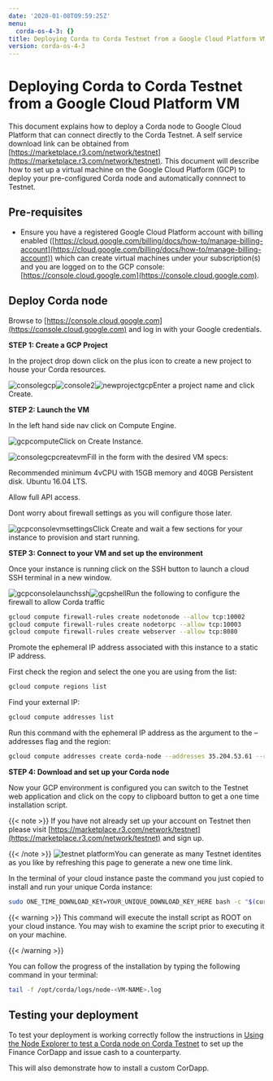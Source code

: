 ```yaml
---
date: '2020-01-08T09:59:25Z'
menu:
  corda-os-4-3: {}
title: Deploying Corda to Corda Testnet from a Google Cloud Platform VM
version: corda-os-4-3
---
```



# Deploying Corda to Corda Testnet from a Google Cloud Platform VM

This document explains how to deploy a Corda node to Google Cloud Platform that can connect directly to the Corda Testnet. A self service download link can be obtained from [https://marketplace.r3.com/network/testnet](https://marketplace.r3.com/network/testnet). This document will describe how to set up a virtual machine on the Google Cloud Platform (GCP) to deploy your pre-configured Corda node and automatically connnect to Testnet.


## Pre-requisites


* Ensure you have a registered Google Cloud Platform account with
                        billing enabled ([https://cloud.google.com/billing/docs/how-to/manage-billing-account](https://cloud.google.com/billing/docs/how-to/manage-billing-account)) which can create virtual machines under your subscription(s) and you are logged on to the GCP console: [https://console.cloud.google.com](https://console.cloud.google.com).



## Deploy Corda node

Browse to [https://console.cloud.google.com](https://console.cloud.google.com) and log in with your
                Google credentials.

**STEP 1: Create a GCP Project**

In the project drop down click on the plus icon to create a new
                project to house your Corda resources.

![consolegcp](resources/consolegcp.png "consolegcp")![console2](resources/console2.png "console2")![newprojectgcp](resources/newprojectgcp.png "newprojectgcp")Enter a project name and click Create.

**STEP 2: Launch the VM**

In the left hand side nav click on Compute Engine.

![gcpcompute](resources/gcpcompute.png "gcpcompute")Click on Create Instance.

![consolegcpcreatevm](resources/consolegcpcreatevm.png "consolegcpcreatevm")Fill in the form with the desired VM specs:

Recommended minimum 4vCPU with 15GB memory and 40GB Persistent disk.
                Ubuntu 16.04 LTS.

Allow full API access.

Dont worry about firewall settings as you will configure those later.

![gcpconsolevmsettings](resources/gcpconsolevmsettings.png "gcpconsolevmsettings")Click Create and wait a few sections for your instance to provision
                and start running.

**STEP 3: Connect to your VM and set up the environment**

Once your instance is running click on the SSH button to launch a
                cloud SSH terminal in a new window.

![gcpconsolelaunchssh](resources/gcpconsolelaunchssh.png "gcpconsolelaunchssh")![gcpshell](resources/gcpshell.png "gcpshell")Run the following to configure the firewall to allow Corda traffic

```bash
gcloud compute firewall-rules create nodetonode --allow tcp:10002
gcloud compute firewall-rules create nodetorpc --allow tcp:10003
gcloud compute firewall-rules create webserver --allow tcp:8080
```
Promote the ephemeral IP address associated with this
                instance to a static IP address.

First check the region and select the one you are using from the list:

```bash
gcloud compute regions list
```
Find your external IP:

```bash
gcloud compute addresses list
```
Run this command with the ephemeral IP address as the argument to
                the –addresses flag and the region:

```bash
gcloud compute addresses create corda-node --addresses 35.204.53.61 --region europe-west4
```
**STEP 4: Download and set up your Corda node**

Now your GCP environment is configured you can switch to the Testnet
                web application and click on the copy to clipboard button to get a one
                time installation script.


{{< note >}}
If you have not already set up your account on Testnet then please visit [https://marketplace.r3.com/network/testnet](https://marketplace.r3.com/network/testnet) and sign up.

{{< /note >}}
![testnet platform](resources/testnet-platform.png "testnet platform")You can generate as many Testnet identites as you like by refreshing
                this page to generate a new one time link.

In the terminal of your cloud instance paste the command you just copied to install and run
                your unique Corda instance:

```bash
sudo ONE_TIME_DOWNLOAD_KEY=YOUR_UNIQUE_DOWNLOAD_KEY_HERE bash -c "$(curl -L https://onboarder.prod.ws.r3.com/api/user/node/TESTNET/install.sh)"
```

{{< warning >}}
This command will execute the install script as ROOT on your cloud instance. You may wish to examine the script prior to executing it on your machine.

{{< /warning >}}

You can follow the progress of the installation by typing the following command in your terminal:

```bash
tail -f /opt/corda/logs/node-<VM-NAME>.log
```

## Testing your deployment

To test your deployment is working correctly follow the instructions in [Using the Node Explorer to test a Corda node on Corda Testnet](testnet-explorer-corda.md) to set up the Finance CorDapp and issue cash to a counterparty.

This will also demonstrate how to install a custom CorDapp.


